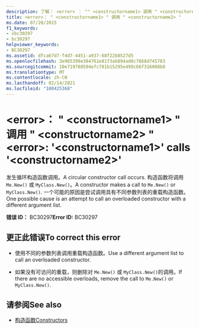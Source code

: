 ```yaml
---
description: 了解： <error> ： "" <constructorname1> 调用 " <constructorname2> " 的详细信息
title: <error>： " <constructorname1> " 调用 " <constructorname2> "
ms.date: 07/20/2015
f1_keywords:
- vbc30297
- bc30297
helpviewer_keywords:
- BC30297
ms.assetid: dfca67d7-f4d7-4451-a937-68f22b8527d5
ms.openlocfilehash: 3e965399e384761e81f3ab894ad0c7668d745783
ms.sourcegitcommit: 10e719780594efc781b15295e499c66f316068b8
ms.translationtype: MT
ms.contentlocale: zh-CN
ms.lasthandoff: 02/14/2021
ms.locfileid: "100425368"
---
```

# <a name="error-constructorname1-calls-constructorname2"></a><span data-ttu-id="bdbf6-103">\<error>： " \<constructorname1> " 调用 " \<constructorname2> "</span><span class="sxs-lookup"><span data-stu-id="bdbf6-103">\<error>: '\<constructorname1>' calls '\<constructorname2>'</span></span>

<span data-ttu-id="bdbf6-104">发生循环构造函数调用。</span><span class="sxs-lookup"><span data-stu-id="bdbf6-104">A circular constructor call occurs.</span></span> <span data-ttu-id="bdbf6-105">构造函数将调用 `Me.New()` 或 `MyClass.New()`。</span><span class="sxs-lookup"><span data-stu-id="bdbf6-105">A constructor makes a call to `Me.New()` or `MyClass.New()`.</span></span> <span data-ttu-id="bdbf6-106">一个可能的原因是尝试调用具有不同参数列表的重载构造函数。</span><span class="sxs-lookup"><span data-stu-id="bdbf6-106">One possible cause is an attempt to call an overloaded constructor with a different argument list.</span></span>  
  
 <span data-ttu-id="bdbf6-107">**错误 ID：** BC30297</span><span class="sxs-lookup"><span data-stu-id="bdbf6-107">**Error ID:** BC30297</span></span>  
  
## <a name="to-correct-this-error"></a><span data-ttu-id="bdbf6-108">更正此错误</span><span class="sxs-lookup"><span data-stu-id="bdbf6-108">To correct this error</span></span>  
  
- <span data-ttu-id="bdbf6-109">使用不同的参数列表调用重载构造函数。</span><span class="sxs-lookup"><span data-stu-id="bdbf6-109">Use a different argument list to call an overloaded constructor.</span></span>  
  
- <span data-ttu-id="bdbf6-110">如果没有可访问的重载，则删除对 `Me.New()` 或 `MyClass.New()`的调用。</span><span class="sxs-lookup"><span data-stu-id="bdbf6-110">If there are no accessible overloads, remove the call to `Me.New()` or `MyClass.New()`.</span></span>  
  
## <a name="see-also"></a><span data-ttu-id="bdbf6-111">请参阅</span><span class="sxs-lookup"><span data-stu-id="bdbf6-111">See also</span></span>

- [<span data-ttu-id="bdbf6-112">构造函数</span><span class="sxs-lookup"><span data-stu-id="bdbf6-112">Constructors</span></span>](../programming-guide/concepts/object-oriented-programming.md#constructors)
